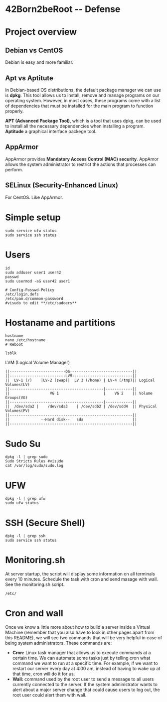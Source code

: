 # 42Born2beRoot -- Defense

# Project overview
## Debian vs CentOS
Debian is easy and more familiar. 

## Apt vs Aptitute
In Debian-based OS distributions, the default package manager we can use is **dpkg**. This tool allows us to install, remove and manage programs on our operating system. However, in most cases, these programs come with a list of dependencies that must be installed for the main program to function properly.

**APT (Advanced Package Tool)**, which is a tool that uses dpkg, can be used to install all the necessary dependencies when installing a program.  
**Aptitude** a graphical interface packege tool.

## AppArmor
AppArmor provides **Mandatory Access Control (MAC) security**. AppAmor allows the system administrator to restrict the actions that processes can perform.

## SELinux (Security-Enhanced Linux)
For CentOS. Like AppArmor.


# Simple setup

	sudo service ufw status
	sudo service ssh status

# Users

	id
	sudo adduser user1 user42
	passwd
	sudo usermod -aG user42 user1

	# Config-Passwd-Policy
	/etc/login.defs
	/etc/pam.d/common-password
	#visudo to edit **/etc/sudoers**
	

# Hostaname and partitions

	hostname
	nano /etc/hostname
	# Reboot

	lsblk

LVM (Logical Volume Manager)

	||-------------------------OS----------------------------||
	||-------------------------LVM---------------------------||
	||  LV-1 (/)    |LV-2 (swap)|  LV 3 (/home) | LV-4 (/tmp)|| Logical Volumes(LV)
	||------------------------------------------|------------||
	||                  VG 1                    |    VG 2    || Volume Groups(VG)
	||------------------------------------------|------------||
	||  /dev/sda2 |    /dev/sda3    | /dev/sdb2 | /dev/sdd4  || Physical Volumes(PV)
	||-------------------------------------------------------||
	||				--Hard disk--	sda						 ||
	||-------------------------------------------------------||

# Sudo Su

	dpkg -l | grep sudo
	Sudo Stricts Rules #visudo
	cat /var/log/sudo/sudo.log

# UFW

	dpkg -l | grep ufw
	sudo ufw status


# SSH (Secure Shell) 

	dpkg -l | grep ssh
	sudo service ssh status

# Monitoring.sh
At server startup, the script will display some information on all terminals every 10 minutes. Schedule the task with cron and send masage with wall.
See the monitoring.sh script.

	/etc/

# Cron and wall
Once we know a little more about how to build a server inside a Virtual Machine (remember that you also have to look in other pages apart from this README), we will see two commands that will be very helpful in case of being system administrators. These commands are:
- **Cron:** Linux task manager that allows us to execute commands at a certain time. We can automate some tasks just by telling cron what command we want to run at a specific time. For example, if we want to restart our server every day at 4:00 am, instead of having to wake up at that time, cron will do it for us.
- **Wall:** command used by the root user to send a message to all users currently connected to the server. If the system administrator wants to alert about a major server change that could cause users to log out, the root user could alert them with wall. 
